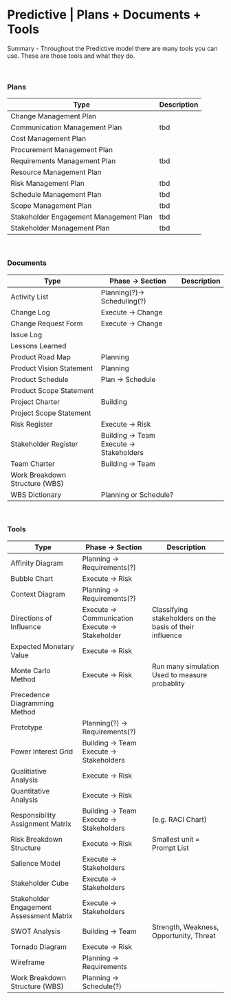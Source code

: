 # Predictive | Plans + Documents + Tools

Summary - Throughout the Predictive model there are many tools you can use. These are those tools and what they do.

<br>

### Plans

| Type                                   | Description |
| -------------------------------------- | ----------- |
| Change Management Plan                 |             |
| Communication Management Plan          | tbd         |
| Cost Management Plan                   |             |
| Procurement Management Plan            |             |
| Requirements Management Plan           | tbd         |
| Resource Management Plan               |             |
| Risk Management Plan                   | tbd         |
| Schedule Management Plan               | tbd         |
| Scope Management Plan                  | tbd         |
| Stakeholder Engagement Management Plan | tbd         |
| Stakeholder Management Plan            | tbd         |

<br>

### Documents

| Type                           | Phase -> Section                            | Description |
| ------------------------------ | ------------------------------------------- | ----------- |
| Activity List                  | Planning(?)-> Scheduling(?)                 |             |
| Change Log                     | Execute -> Change                           |             |
| Change Request Form            | Execute -> Change                           |             |
| Issue Log                      |                                             |             |
| Lessons Learned                |                                             |             |
| Product Road Map               | Planning                                    |             |
| Product Vision Statement       | Planning                                    |             |
| Product Schedule               | Plan -> Schedule                            |             |
| Product Scope Statement        |                                             |             |
| Project Charter                | Building                                    |             |
| Project Scope Statement        |                                             |             |
| Risk Register                  | Execute -> Risk                             |             |
| Stakeholder Register           | Building -> Team<br>Execute -> Stakeholders |             |
| Team Charter                   | Building -> Team                            |             |
| Work Breakdown Structure (WBS) |                                             |             |
| WBS Dictionary                 | Planning or Schedule?                       |             |

<br/>

### Tools

| Type                                     | Phase -> Section                                    | Description                                              |
| ---------------------------------------- | --------------------------------------------------- | -------------------------------------------------------- |
| Affinity Diagram                         | Planning -> Requirements(?)                         |                                                          |
| Bubble Chart                             | Execute -> Risk                                     |                                                          |
| Context Diagram                          | Planning -> Requirements(?)                         |                                                          |
| Directions of Influence                  | Execute -> Communication<br> Execute -> Stakeholder | Classifying stakeholders on the basis of their influence |
| Expected Monetary Value                  | Execute -> Risk                                     |                                                          |
| Monte Carlo Method                       | Execute -> Risk                                     | Run many simulation<br> Used to measure probablity       |
| Precedence Diagramming Method            |                                                     |                                                          |
| Prototype                                | Planning(?) -> Requirements(?)                      |                                                          |
| Power Interest Grid                      | Building -> Team<br>Execute -> Stakeholders         |                                                          |
| Qualitiative Analysis                    | Execute -> Risk                                     |                                                          |
| Quantitative Analysis                    | Execute -> Risk                                     |                                                          |
| Responsibility Assignment Matrix         | Building -> Team<br> Execute -> Stakeholders        | (e.g. RACI Chart)                                        |
| Risk Breakdown Structure                 | Execute -> Risk                                     | Smallest unit = Prompt List                              |
| Salience Model                           | Execute -> Stakeholders                             |                                                          |
| Stakeholder Cube                         | Execute -> Stakeholders                             |                                                          |
| Stakeholder Engagement Assessment Matrix | Execute -> Stakeholders                             |                                                          |
| SWOT Analysis                            | Building -> Team                                    | Strength, Weakness, Opportunity, Threat                  |
| Tornado Diagram                          | Execute -> Risk                                     |                                                          |
| Wireframe                                | Planning -> Requirements                            |                                                          |
| Work Breakdown Structure (WBS)           | Planning -> Schedule(?)                             |                                                          |
